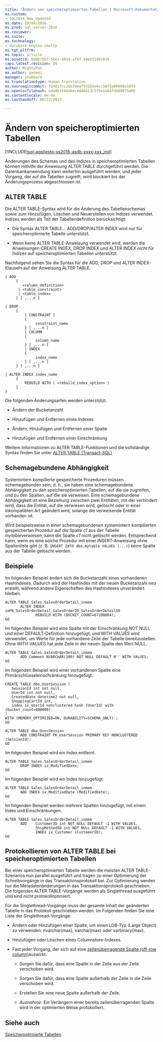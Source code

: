```yaml
---
title: "Ändern von speicheroptimierten Tabellen | Microsoft-Dokumentation"
ms.custom:
- SQL2016_New_Updated
ms.date: 10/04/2016
ms.prod: sql-server-2016
ms.reviewer: 
ms.suite: 
ms.technology:
- database-engine-imoltp
ms.tgt_pltfrm: 
ms.topic: article
ms.assetid: 690b70b7-5be1-4014-af97-54e531997839
caps.latest.revision: 20
author: MightyPen
ms.author: genemi
manager: jhubbard
ms.translationtype: Human Translation
ms.sourcegitcommit: f3481fcc2bb74eaf93182e6cc58f5a06666e10f4
ms.openlocfilehash: e4a8b3f4dabec4d46813c570e1a04fd469075a66
ms.contentlocale: de-de
ms.lasthandoff: 06/22/2017

---
```

# <a name="altering-memory-optimized-tables"></a>Ändern von speicheroptimierten Tabellen
[!INCLUDE[tsql-appliesto-ss2016-asdb-xxxx-xxx_md](../../includes/tsql-appliesto-ss2016-asdb-xxxx-xxx-md.md)]

  Änderungen des Schemas und des Indizes in speicheroptimierten Tabellen können mithilfe der Anweisung ALTER TABLE durchgeführt werden. Die Datenbankanwendung kann weiterhin ausgeführt werden, und jeder Vorgang, der auf die Tabellen zugreift, wird blockiert bis der Änderungsprozess abgeschlossen ist.  
  
## <a name="alter-table"></a>ALTER TABLE  
 
Die ALTER TABLE-Syntax wird für die Änderung des Tabellenschemas sowie zum Hinzufügen, Löschen und Neuerstellen von Indizes verwendet. Indizes werden als Teil der Tabellendefinition berücksichtigt:  
  
-   Die Syntax ALTER TABLE... ADD/DROP/ALTER INDEX wird nur für speicheroptimierte Tabelle unterstützt.  
  
-   Wenn keine ALTER TABLE-Anweisung verwendet wird, werden die Anweisungen CREATE INDEX, DROP INDEX und ALTER INDEX *nicht* für Indizes auf speicheroptimierten Tabellen unterstützt.  
  
 Nachfolgend sehen Sie die Syntax für die ADD, DROP und ALTER INDEX-Klauseln auf der Anweisung ALTER TABLE.  
  
```
| ADD   
     {   
        <column_definition>  
      | <table_constraint>  
      | <table_index>    
     } [ ,...n ]  
  
| DROP   
     {  
         [ CONSTRAINT ]   
         {   
              constraint_name   
         } [ ,...n ]  
         | COLUMN   
         {  
              column_name   
         } [ ,...n ]  
         | INDEX   
         {  
              index_name   
         } [ ,...n ]  
     } [ ,...n ]  
  
| ALTER INDEX index_name  
     {   
         REBUILD WITH ( <rebuild_index_option> )     
     }  
}  
```  
  
 Die folgenden Änderungsarten werden unterstützt.  
  
-   Ändern der Bucketanzahl  
  
-   Hinzufügen und Entfernen eines Indexes  
  
-   Ändern, Hinzufügen und Entfernen einer Spalte  
  
-   Hinzufügen und Entfernen einer Einschränkung  
  
 Weitere Informationen zu ALTER TABLE-Funktionen und die vollständige Syntax finden Sie unter [ALTER TABLE &#40;Transact-SQL&#41;](../../t-sql/statements/alter-table-transact-sql.md)  
  
## <a name="schema-bound-dependency"></a>Schemagebundene Abhängigkeit  
 Systemintern kompilierte gespeicherte Prozeduren müssen schemagebunden sein, d. h., sie haben eine schemagebundene Abhängigkeit zu den speicheroptimierten Tabellen, auf die sie zugreifen, und zu den Spalten, auf die sie verweisen. Eine schemagebundene Abhängigkeit ist eine Beziehung zwischen zwei Entitäten, mit der verhindert wird, dass die Entität, auf die verwiesen wird, gelöscht oder in einer inkompatiblen Art geändert wird, solange die verweisende Entität vorhanden ist.  
  
 Wird beispielsweise in einer schemagebundenen systemintern kompilierten gespeicherten Prozedur auf die Spalte *c1* aus der Tabelle *mytable*verwiesen, kann die Spalte *c1* nicht gelöscht werden. Entsprechend kann, wenn es eine solche Prozedur mit einer INSERT-Anweisung ohne Spaltenliste gibt (z. B. `INSERT INTO dbo.mytable VALUES (...)`) keine Spalte aus der Tabelle gelöscht werden.  
  
## <a name="examples"></a>Beispiele  
 Im folgenden Beispiel ändert sich die Bucketanzahl eines vorhandenen Hashindexes. Dadurch wird der Hashindex mit der neuen Bucketanzahl neu erstellt, während andere Eigenschaften des Hashindexes unverändert bleiben.  
  
```tsql
ALTER TABLE Sales.SalesOrderDetail_inmem   
       ALTER INDEX imPK_SalesOrderDetail_SalesOrderID_SalesOrderDetailID  
              REBUILD WITH (BUCKET_COUNT=67108864);  
GO
```
  
 Im folgenden Beispiel wird eine Spalte mit der Einschränkung NOT NULL und einer DEFAULT-Definition hinzugefügt, und WITH VALUES wird verwendet, um Werte für jede vorhandene Zeile der Tabelle bereitzustellen. Ohne WITH VALUES hat jede Zeile in der neuen Spalte den Wert NULL.  
  
```tsql  
ALTER TABLE Sales.SalesOrderDetail_inmem  
       ADD Comment NVARCHAR(100) NOT NULL DEFAULT N'' WITH VALUES;  
GO
```  
  
 Im folgenden Beispiel wird einer vorhandenen Spalte eine Primärschlüsseleinschränkung hinzugefügt.  
  
```tsql
CREATE TABLE dbo.UserSession (   
   SessionId int not null,   
   UserId int not null,   
   CreatedDate datetime2 not null,   
   ShoppingCartId int,   
   index ix_UserId nonclustered hash (UserId) with (bucket_count=400000)   
)   
WITH (MEMORY_OPTIMIZED=ON, DURABILITY=SCHEMA_ONLY) ;  
GO  
  
ALTER TABLE dbo.UserSession  
       ADD CONSTRAINT PK_UserSession PRIMARY KEY NONCLUSTERED (SessionId);  
GO
```  
  
 Im folgenden Beispiel wird ein Index entfernt.  
  
```tsql
ALTER TABLE Sales.SalesOrderDetail_inmem  
       DROP INDEX ix_ModifiedDate;  
GO
```  
  
 Im folgenden Beispiel wird ein Index hinzugefügt.  
  
```tsql  
ALTER TABLE Sales.SalesOrderDetail_inmem  
       ADD INDEX ix_ModifiedDate (ModifiedDate);  
GO  
```  
  
 Im folgenden Beispiel werden mehrere Spalten hinzugefügt, mit einem Index und Einschränkungen.  
  
```tsql
ALTER TABLE Sales.SalesOrderDetail_inmem  
       ADD    CustomerID int NOT NULL DEFAULT -1 WITH VALUES,  
              ShipMethodID int NOT NULL DEFAULT -1 WITH VALUES,  
              INDEX ix_Customer (CustomerID);  
GO  
```


<a name="logging-of-alter-table-on-memory-optimized-tables-124"></a>

## <a name="logging-of-alter-table-on-memory-optimized-tables"></a>Protokollieren von ALTER TABLE bei speicheroptimierten Tabellen


Bei einer speicheroptimierten Tabelle werden die meisten ALTER TABLE-Szenarios nun parallel ausgeführt und tragen zu einer Optimierung der Schreibvorgänge in das Transaktionsprotokoll bei. Zur Optimierung werden nur die Metadatenänderungen in das Transaktionsprotokoll geschrieben. Die folgenden ALTER TABLE-Vorgänge werden als Singlethread ausgeführt und sind nicht protokolloptimiert.

Für die Singlethread-Vorgänge muss der gesamte Inhalt der geänderten Tabelle in das Protokoll geschrieben werden. Im Folgenden finden Sie eine Liste der Singlethread-Vorgänge:

- Ändern oder Hinzufügen einer Spalte, um einen LOB-Typ (Large Object) zu verwenden: nvarchar(max), varchar(max) oder varbinary(max).

- Hinzufügen oder Löschen eines Columnstore-Indexes.

- Fast jeder Vorgang, der sich auf eine [zeilenüberragende Spalte (off-row column)](../../relational-databases/in-memory-oltp/supported-data-types-for-in-memory-oltp.md)auswirkt.

    - Sorgen Sie dafür, dass eine Spalte in der Zeile aus der Zeile verschoben wird.

    - Sorgen Sie dafür, dass eine Spalte außerhalb der Zeile in die Zeile verschoben wird.

    - Erstellen Sie eine neue Spalte außerhalb der Zeile.

    - *Ausnahme:* Ein Verlängern einer bereits zeilenüberragenden Spalte wird in der optimierten Weise protokolliert.


## <a name="see-also"></a>Siehe auch  

[Speicheroptimierte Tabellen](../../relational-databases/in-memory-oltp/memory-optimized-tables.md)  
  


